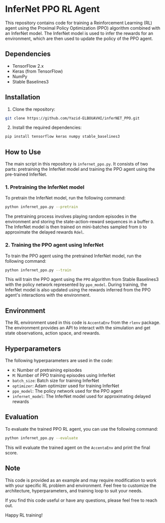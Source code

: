 # InferNet PPO RL Agent

This repository contains code for training a Reinforcement Learning (RL) agent using the Proximal Policy Optimization (PPO) algorithm combined with an InferNet model. The InferNet model is used to infer the rewards for an environment, which are then used to update the policy of the PPO agent.

## Dependencies
- TensorFlow 2.x
- Keras (from TensorFlow)
- NumPy
- Stable Baselines3

## Installation

1. Clone the repository:

```bash
git clone https://github.com/Yazid-ELBOUAVHI/inferNET_PPO.git
```

2. Install the required dependencies:

```bash
pip install tensorflow keras numpy stable_baselines3
```

## How to Use

The main script in this repository is `infernet_ppo.py`. It consists of two parts: pretraining the InferNet model and training the PPO agent using the pre-trained InferNet.

### 1. Pretraining the InferNet model

To pretrain the InferNet model, run the following command:

```bash
python infernet_ppo.py --pretrain
```

The pretraining process involves playing random episodes in the environment and storing the state-action-reward sequences in a buffer `D`. The InferNet model is then trained on mini-batches sampled from `D` to approximate the delayed rewards `Rdel`.

### 2. Training the PPO agent using InferNet

To train the PPO agent using the pretrained InferNet model, run the following command:

```bash
python infernet_ppo.py --train
```

This will train the PPO agent using the `PPO` algorithm from Stable Baselines3 with the policy network represented by `ppo_model`. During training, the InferNet model is also updated using the rewards inferred from the PPO agent's interactions with the environment.

## Environment

The RL environment used in this code is `AccentaEnv` from the `rlenv` package. The environment provides an API to interact with the simulation and get state observations, action space, and rewards.

## Hyperparameters

The following hyperparameters are used in the code:

- `K`: Number of pretraining episodes
- `M`: Number of PPO training episodes using InferNet
- `batch_size`: Batch size for training InferNet
- `optimizer`: Adam optimizer used for training InferNet
- `ppo_model`: The policy network used for the PPO agent
- `infernet_model`: The InferNet model used for approximating delayed rewards

## Evaluation

To evaluate the trained PPO RL agent, you can use the following command:

```bash
python infernet_ppo.py --evaluate
```

This will evaluate the trained agent on the `AccentaEnv` and print the final score.

## Note

This code is provided as an example and may require modification to work with your specific RL problem and environment. Feel free to customize the architecture, hyperparameters, and training loop to suit your needs.

If you find this code useful or have any questions, please feel free to reach out.

Happy RL training!

